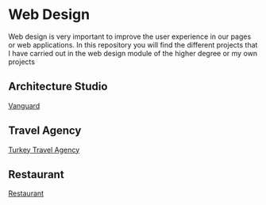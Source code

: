 <h1>Web Design</h1>
<p>Web design is very important to improve the user experience in our pages or web applications.
In this repository you will find the different projects that I have carried out in the web design module of the higher degree or my own projects</p>

<h2>Architecture Studio</h2>
<a href="https://vanguard-heriamezcua.netlify.app/" >Vanguard</a>

<h2>Travel Agency</h2>
<a href="https://turkeytravel-heriamezcua.netlify.app/" >Turkey Travel Agency</a>

<h2>Restaurant</h2>
<a href="https://restaurant-heriamezcua.netlify.app/" >Restaurant</a>
